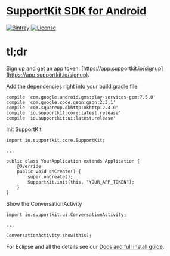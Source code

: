 # [SupportKit SDK for Android](http://www.supportkit.io)

[![Bintray](https://api.bintray.com/packages/supportkitorg/maven/supportkit/images/download.svg)](https://bintray.com/supportkitorg/maven/supportkit/view#files)
[![License](http://img.shields.io/cocoapods/l/SupportKit.svg)](http://supportkit.io/terms.html)

# tl;dr

Sign up and get an app token: [https://app.supportkit.io/signup](https://app.supportkit.io/signup).

Add the dependencies right into your build.gradle file:

    compile 'com.google.android.gms:play-services-gcm:7.5.0'
    compile 'com.google.code.gson:gson:2.3.1'
    compile 'com.squareup.okhttp:okhttp:2.4.0'
    compile 'io.supportkit:core:latest.release'
    compile 'io.supportkit:ui:latest.release'
    
Init SupportKit
    
    import io.supportkit.core.SupportKit;

    ...

    public class YourApplication extends Application {
        @Override
        public void onCreate() {
            super.onCreate();
            SupportKit.init(this, "YOUR_APP_TOKEN");
        }
    }
    
Show the ConversationActivity
    
    import io.supportkit.ui.ConversationActivity;

    ...

    ConversationActivity.show(this);



For Eclipse and all the details see our [Docs and full install guide](http://docs.supportkit.io/android/).